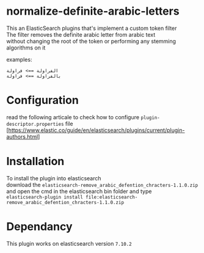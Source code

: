 # normalize-definite-arabic-letters
This an ElasticSearch plugins that's implement a custom token filter <br>
The filter removes the definite arabic letter from arabic text <br>
without changing the root of the token or performing any stemming algorithms on it

examples:<br>

```الفراولة ==> فراولة``` <br>
```بالفراولة ==> فراولة```


# Configuration
read the following articale to check how to configure ```plugin-descriptor.properties``` file 
[https://www.elastic.co/guide/en/elasticsearch/plugins/current/plugin-authors.html]


# Installation
To install the plugin into elasticsearch <br>
download the ```elasticsearch-remove_arabic_defention_chracters-1.1.0.zip``` <br>
and open the cmd in the elasticsearch bin folder and type <br>
```elasticsearch-plugin install file:elasticsearch-remove_arabic_defention_chracters-1.1.0.zip```

# Dependancy
This plugin works on elasticsearch version ```7.10.2```
